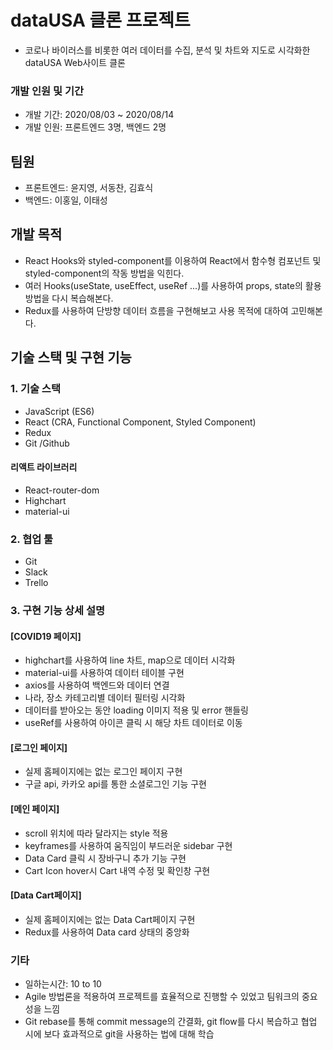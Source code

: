 # dataUSA 클론 프로젝트

- 코로나 바이러스를 비롯한 여러 데이터를 수집, 분석 및 차트와 지도로 시각화한 dataUSA Web사이트 클론

### 개발 인원 및 기간

- 개발 기간: 2020/08/03 ~ 2020/08/14
- 개발 인원: 프론트엔드 3명, 백엔드 2명

## 팀원

- 프론트엔드: 윤지영, 서동찬, 김효식
- 백엔드: 이홍일, 이태성

## 개발 목적

- React Hooks와 styled-component를 이용하여 React에서 함수형 컴포넌트 및 styled-component의 작동 방법을 익힌다.
- 여러 Hooks(useState, useEffect, useRef ...)를 사용하여 props, state의 활용 방법을 다시 복습해본다.
- Redux를 사용하여 단방향 데이터 흐름을 구현해보고 사용 목적에 대하여 고민해본다.

## 기술 스택 및 구현 기능

### 1. 기술 스택

- JavaScript (ES6)
- React (CRA, Functional Component, Styled Component)
- Redux
- Git /Github

#### 리액트 라이브러리

- React-router-dom
- Highchart
- material-ui

### 2. 협업 툴

- Git
- Slack
- Trello

### 3. 구현 기능 상세 설명

#### [COVID19 페이지]

- highchart를 사용하여 line 차트, map으로 데이터 시각화
- material-ui를 사용하여 데이터 테이블 구현
- axios를 사용하여 백엔드와 데이터 연결
- 나라, 장소 카테고리별 데이터 필터링 시각화
- 데이터를 받아오는 동안 loading 이미지 적용 및 error 핸들링
- useRef를 사용하여 아이콘 클릭 시 해당 차트 데이터로 이동

#### [로그인 페이지]

- 실제 홈페이지에는 없는 로그인 페이지 구현
- 구글 api, 카카오 api를 통한 소셜로그인 기능 구현

#### [메인 페이지]

- scroll 위치에 따라 달라지는 style 적용
- keyframes를 사용하여 움직임이 부드러운 sidebar 구현
- Data Card 클릭 시 장바구니 추가 기능 구현
- Cart Icon hover시 Cart 내역 수정 및 확인창 구현

#### [Data Cart페이지]

- 실제 홈페이지에는 없는 Data Cart페이지 구현
- Redux를 사용하여 Data card 상태의 중앙화

### 기타

- 일하는시간: 10 to 10
- Agile 방법론을 적용하여 프로젝트를 효율적으로 진행할 수 있었고 팀워크의 중요성을 느낌
- Git rebase를 통해 commit message의 간결화, git flow를 다시 복습하고 협업 시에 보다 효과적으로 git을 사용하는 법에 대해 학습
